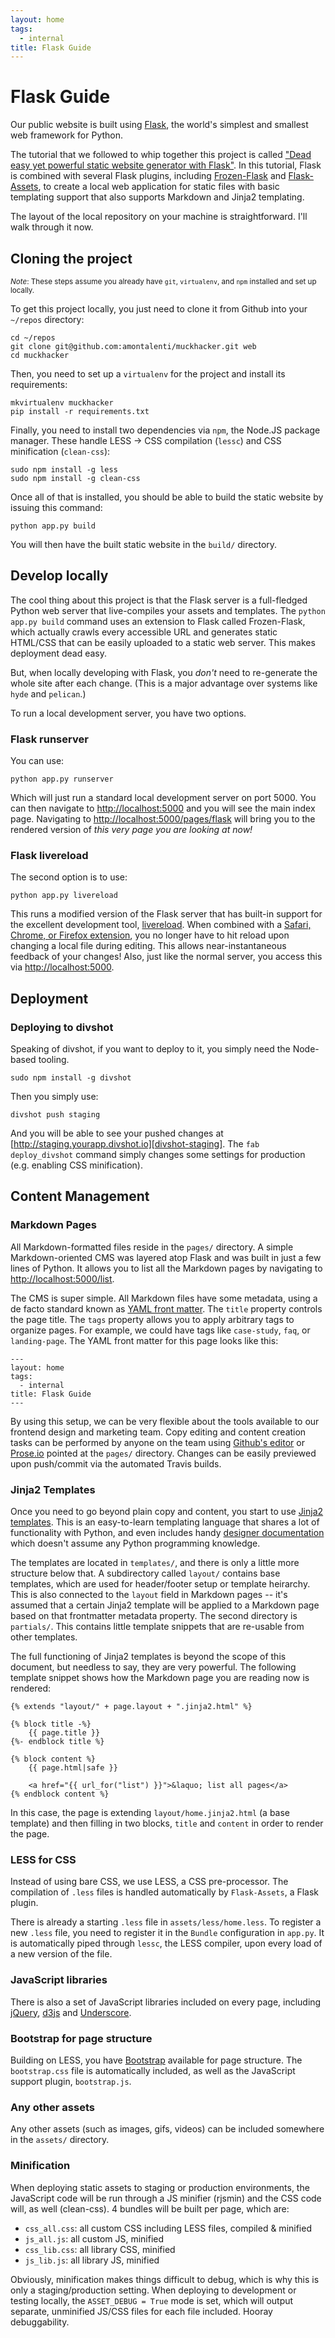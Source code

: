 ```yaml
---
layout: home
tags:
  - internal
title: Flask Guide
---
```


# Flask Guide

Our public website is built using [Flask][flask], the world's simplest and smallest web framework for Python.

The tutorial that we followed to whip together this project is called ["Dead easy yet powerful static website generator with Flask"][dead-easy]. In this tutorial, Flask is combined with several Flask plugins, including [Frozen-Flask][frozen-flask] and [Flask-Assets][flask-assets], to create a local web application for static files with basic templating support that also supports Markdown and Jinja2 templating.

The layout of the local repository on your machine is straightforward. I'll walk through it now.

## Cloning the project

<small>*Note*: These steps assume you already have `git`, `virtualenv`, and `npm` installed and set up locally.</small>

To get this project locally, you just need to clone it from Github into your `~/repos` directory:

    cd ~/repos
    git clone git@github.com:amontalenti/muckhacker.git web
    cd muckhacker

Then, you need to set up a `virtualenv` for the project and install its requirements:

    mkvirtualenv muckhacker
    pip install -r requirements.txt

Finally, you need to install two dependencies via `npm`, the Node.JS package manager. These handle LESS -> CSS compilation (`lessc`) and CSS minification (`clean-css`):

    sudo npm install -g less
    sudo npm install -g clean-css

Once all of that is installed, you should be able to build the static website by issuing this command:

    python app.py build

You will then have the built static website in the `build/` directory.

## Develop locally

The cool thing about this project is that the Flask server is a full-fledged Python web server that live-compiles your assets and templates. The `python app.py build` command uses an extension to Flask called Frozen-Flask, which actually crawls every accessible URL and generates static HTML/CSS that can be easily uploaded to a static web server. This makes deployment dead easy.

But, when locally developing with Flask, you *don't* need to re-generate the whole site after each change. (This is a major advantage over systems like `hyde` and `pelican`.)

To run a local development server, you have two options.

### Flask runserver

You can use:

    python app.py runserver

Which will just run a standard local development server on port 5000. You can then navigate to [http://localhost:5000][local-5000] and you will see the main index page. Navigating to [http://localhost:5000/pages/flask][local-5000-flask] will bring you to the rendered version of *this very page you are looking at now!*

### Flask livereload

The second option is to use:

    python app.py livereload

This runs a modified version of the Flask server that has built-in support for the excellent development tool, [livereload][livereload]. When combined with a [Safari, Chrome, or Firefox extension][livereload-ext], you no longer have to hit reload upon changing a local file during editing. This allows near-instantaneous feedback of your changes! Also, just like the normal server, you access this via [http://localhost:5000][local-5000].

## Deployment

### Deploying to divshot

Speaking of divshot, if you want to deploy to it, you simply need the Node-based tooling.

    sudo npm install -g divshot

Then you simply use:

    divshot push staging

And you will be able to see your pushed changes at [http://staging.yourapp.divshot.io][divshot-staging]. The `fab deploy_divshot` command simply changes some settings for production (e.g. enabling CSS minification).

## Content Management

### Markdown Pages

All Markdown-formatted files reside in the `pages/` directory. A simple Markdown-oriented CMS was layered atop Flask and was built in just a few lines of Python. It allows you to list all the Markdown pages by navigating to [http://localhost:5000/list][local-5000-list].

The CMS is super simple. All Markdown files have some metadata, using a de facto standard known as [YAML front matter][yaml-frontmatter]. The `title` property controls the page title. The `tags` property allows you to apply arbitrary tags to organize pages. For example, we could have tags like `case-study`, `faq`, or `landing-page`. The YAML front matter for this page looks like this:

    ---
    layout: home
    tags:
      - internal
    title: Flask Guide
    ---

By using this setup, we can be very flexible about the tools available to our frontend design and marketing team. Copy editing and content creation tasks can be performed by anyone on the team using [Github's editor][github-editor] or [Prose.io][prose-io] pointed at the `pages/` directory. Changes can be easily previewed upon push/commit via the automated Travis builds.

### Jinja2 Templates

Once you need to go beyond plain copy and content, you start to use [Jinja2 templates][jinja2]. This is an easy-to-learn templating language that shares a lot of functionality with Python, and even includes handy [designer documentation][jinja2-designer] which doesn't assume any Python programming knowledge.

The templates are located in `templates/`, and there is only a little more structure below that. A subdirectory called `layout/` contains base templates, which are used for header/footer setup or template heirarchy. This is also connected to the `layout` field in Markdown pages -- it's assumed that a certain Jinja2 template will be applied to a Markdown page based on that frontmatter metadata property. The second directory is `partials/`. This contains little template snippets that are re-usable from other templates.

The full functioning of Jinja2 templates is beyond the scope of this document, but needless to say, they are very powerful. The following template snippet shows how the Markdown page you are reading now is rendered:

    {% extends "layout/" + page.layout + ".jinja2.html" %}

    {% block title -%}
        {{ page.title }}
    {%- endblock title %}

    {% block content %}
        {{ page.html|safe }}

        <a href="{{ url_for("list") }}">&laquo; list all pages</a>
    {% endblock content %}

In this case, the page is extending `layout/home.jinja2.html` (a base template) and then filling in two blocks, `title` and `content` in order to render the page.

### LESS for CSS

Instead of using bare CSS, we use LESS, a CSS pre-processor. The compilation of `.less` files is handled automatically by `Flask-Assets`, a Flask plugin.

There is already a starting `.less` file in `assets/less/home.less`. To register a new `.less` file, you need to register it in the `Bundle` configuration in `app.py`. It is automatically piped through `lessc`, the LESS compiler, upon every load of a new version of the file.

### JavaScript libraries

There is also a set of JavaScript libraries included on every page, including [jQuery][jquery], [d3js][d3js] and [Underscore][underscore].

### Bootstrap for page structure

Building on LESS, you have [Bootstrap][bootstrap] available for page structure. The `bootstrap.css` file is automatically included, as well as the JavaScript support plugin, `bootstrap.js`.

### Any other assets

Any other assets (such as images, gifs, videos) can be included somewhere in the `assets/` directory.

### Minification

When deploying static assets to staging or production environments, the JavaScript code will be run through a JS minifier (rjsmin) and the CSS code will, as well (clean-css). 4 bundles will be built per page, which are:

* `css_all.css`: all custom CSS including LESS files, compiled & minified
* `js_all.js`: all custom JS, minified
* `css_lib.css`: all library CSS, minified
* `js_lib.js`: all library JS, minified

Obviously, minification makes things difficult to debug, which is why this is only a staging/production setting. When deploying to development or testing locally, the `ASSET_DEBUG = True` mode is set, which will output separate, unminified JS/CSS files for each file included. Hooray debuggability.

[flask]: http://flask.pocoo.org/
[dead-easy]: https://nicolas.perriault.net/code/2012/dead-easy-yet-powerful-static-website-generator-with-flask/
[frozen-flask]: https://pythonhosted.org/Frozen-Flask/
[flask-assets]: http://flask-assets.readthedocs.org/en/latest/
[local-5000]: http://localhost:5000
[local-5000-flask]: http://localhost:5000/pages/flask/
[livereload]: http://livereload.readthedocs.org/en/latest/
[livereload-ext]: http://feedback.livereload.com/knowledgebase/articles/86242
[divshot]: http://divshot.com
[divshot-development]: http://development.yourapp.divshot.io
[divshot-staging]: http://staging.yourapp.divshot.io
[local-5000-list]: http://localhost:5000/list
[yaml-frontmatter]: http://jekyllrb.com/docs/frontmatter/
[github-editor]: https://github.com/amontalenti/muckhacker/tree/master/pages
[prose-io]: http://prose.io/
[jinja2]: http://jinja.pocoo.org/
[jinja2-designer]: http://jinja.pocoo.org/docs/templates/
[bootstrap]: http://getbootstrap.com/
[jquery]: http://jquery.org
[d3js]: http://d3js.org
[underscore]: http://underscorejs.org/
